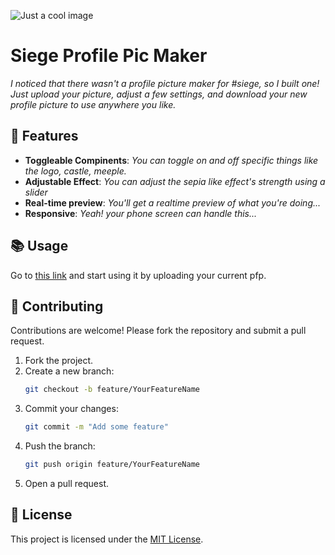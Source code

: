 ![Just a cool image](https://hc-cdn.hel1.your-objectstorage.com/s/v3/c21430974052d1942ffe21b017bf151f11f20270_image.png)

# Siege Profile Pic Maker

_I noticed that there wasn't a profile picture maker for #siege, so I built one! Just upload your picture, adjust a few settings, and download your new profile picture to use anywhere you like._

## 🚀 Features

- **Toggleable Compinents**: _You can toggle on and off specific things like the logo, castle, meeple._
- **Adjustable Effect**: _You can adjust the sepia like effect's strength using a slider_
- **Real-time preview**: _You'll get a realtime preview of what you're doing..._
- **Responsive**: _Yeah! your phone screen can handle this..._

## 📚 Usage

Go to [this link](https://siege-pfp.netlify.app) and start using it by uploading your current pfp.

## 🤝 Contributing

Contributions are welcome! Please fork the repository and submit a pull request.

1. Fork the project.
2. Create a new branch:
   ```bash
   git checkout -b feature/YourFeatureName
   ```
3. Commit your changes:
   ```bash
   git commit -m "Add some feature"
   ```
4. Push the branch:
   ```bash
   git push origin feature/YourFeatureName
   ```
5. Open a pull request.

## 📄 License

This project is licensed under the [MIT License](LICENSE).
